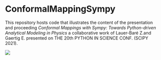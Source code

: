 # ConformalMappingSympy 

This repository hosts code that illustrates the content of the presentation and proceeding *Conformal Mappings with Sympy: Towards Python-driven Analytical Modeling in Physics* a collaborative work of Lauer-Baré Z.and Gaertig E. presented on THE 20th PYTHON IN SCIENCE CONF. (SCIPY 2021).

<img src="https://render.githubusercontent.com/render/math?math=e^{i \pi} = -1">
